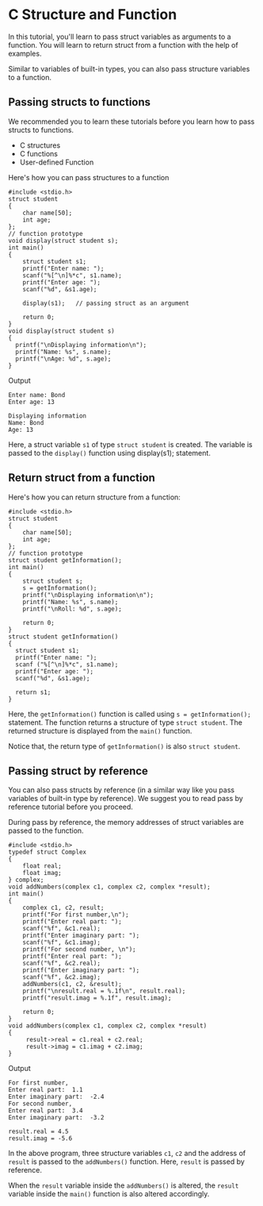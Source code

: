 # C Structure and Function

In this tutorial, you'll learn to pass struct variables as arguments to a function. You will learn to return struct from a function with the help of examples.

Similar to variables of built-in types, you can also pass structure variables to a function.

## Passing structs to functions

We recommended you to learn these tutorials before you learn how to pass structs to functions.

* C structures
* C functions
* User-defined Function

Here's how you can pass structures to a function

```
#include <stdio.h>
struct student
{
    char name[50];
    int age;
};
// function prototype
void display(struct student s);
int main()
{
    struct student s1;
    printf("Enter name: ");
    scanf("%[^\n]%*c", s1.name);
    printf("Enter age: ");
    scanf("%d", &s1.age);
    
    display(s1);   // passing struct as an argument
    
    return 0;
}
void display(struct student s) 
{
  printf("\nDisplaying information\n");
  printf("Name: %s", s.name);
  printf("\nAge: %d", s.age);
}
```
Output
```
Enter name: Bond
Enter age: 13

Displaying information
Name: Bond
Age: 13  
```

Here, a struct variable `s1` of type `struct student` is created. The variable is passed to the `display()` function using display(s1); statement.

## Return struct from a function

Here's how you can return structure from a function:

```
#include <stdio.h>
struct student
{
    char name[50];
    int age;
};
// function prototype
struct student getInformation();
int main()
{
    struct student s;
    s = getInformation();
    printf("\nDisplaying information\n");
    printf("Name: %s", s.name);
    printf("\nRoll: %d", s.age);
    
    return 0;
}
struct student getInformation() 
{
  struct student s1;
  printf("Enter name: ");
  scanf ("%[^\n]%*c", s1.name);
  printf("Enter age: ");
  scanf("%d", &s1.age);
  
  return s1;
}
```

Here, the `getInformation()` function is called using `s = getInformation();` statement. The function returns a structure of type `struct student`. The returned structure is displayed from the `main()` function.

Notice that, the return type of `getInformation()` is also `struct student`.

## Passing struct by reference

You can also pass structs by reference (in a similar way like you pass variables of built-in type by reference). We suggest you to read pass by reference tutorial before you proceed.

During pass by reference, the memory addresses of struct variables are passed to the function.

```
#include <stdio.h>
typedef struct Complex
{
    float real;
    float imag;
} complex;
void addNumbers(complex c1, complex c2, complex *result); 
int main()
{
    complex c1, c2, result;
    printf("For first number,\n");
    printf("Enter real part: ");
    scanf("%f", &c1.real);
    printf("Enter imaginary part: ");
    scanf("%f", &c1.imag);
    printf("For second number, \n");
    printf("Enter real part: ");
    scanf("%f", &c2.real);
    printf("Enter imaginary part: ");
    scanf("%f", &c2.imag);
    addNumbers(c1, c2, &result); 
    printf("\nresult.real = %.1f\n", result.real);
    printf("result.imag = %.1f", result.imag);
    
    return 0;
}
void addNumbers(complex c1, complex c2, complex *result) 
{
     result->real = c1.real + c2.real;
     result->imag = c1.imag + c2.imag; 
}
```
Output
```
For first number,
Enter real part:  1.1
Enter imaginary part:  -2.4
For second number, 
Enter real part:  3.4
Enter imaginary part:  -3.2

result.real = 4.5
result.imag = -5.6  
```

In the above program, three structure variables `c1`, `c2` and the address of `result` is passed to the `addNumbers()` function. Here, `result` is passed by reference.

When the `result` variable inside the `addNumbers()` is altered, the `result` variable inside the `main()` function is also altered accordingly.